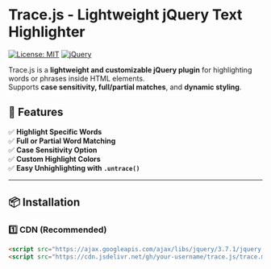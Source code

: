 # Trace.js - Lightweight jQuery Text Highlighter

[![License: MIT](https://img.shields.io/badge/License-MIT-yellow.svg)](https://opensource.org/licenses/MIT)
[![jQuery](https://img.shields.io/badge/jQuery-Required-blue.svg)](https://jquery.com/)

Trace.js is a **lightweight and customizable jQuery plugin** for highlighting words or phrases inside HTML elements.  
Supports **case sensitivity, full/partial matches**, and **dynamic styling**.

## 🚀 Features

✅ **Highlight Specific Words**  
✅ **Full or Partial Word Matching**  
✅ **Case Sensitivity Option**  
✅ **Custom Highlight Colors**  
✅ **Easy Unhighlighting with `.untrace()`**  

---

## 📦 Installation

### 1️⃣ **CDN (Recommended)**
```html
<script src="https://ajax.googleapis.com/ajax/libs/jquery/3.7.1/jquery.min.js"></script>
<script src="https://cdn.jsdelivr.net/gh/your-username/trace.js/trace.min.js"></script>
